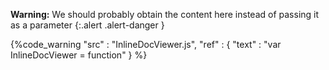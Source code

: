 **Warning:**
We should probably obtain the content here instead of passing it as a parameter
{:.alert .alert-danger }

{%code_warning
    "src" : "InlineDocViewer.js",
    "ref" : {
        "text" : "var InlineDocViewer = function"
    }
%}

